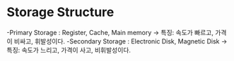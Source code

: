 # Storage Structure

-Primary Storage : Register, Cache, Main memory
-> 특징: 속도가 빠르고, 가격이 비싸고, 휘발성이다.
-Secondary Storage : Electronic Disk, Magnetic Disk
-> 특징: 속도가 느리고, 가격이 사고, 비휘발성이다.
